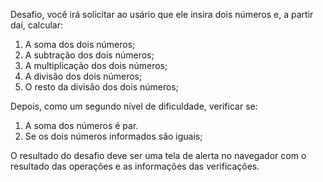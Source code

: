 Desafio, você irá solicitar ao usário que ele insira dois números e, a partir daí, calcular:

1. A soma dos dois números;
1. A subtração dos dois números;
1. A multiplicação dos dois números;
1. A divisão dos dois números;
1. O resto da divisão dos dois números;

Depois, como um segundo nível de dificuldade, verificar se:

1. A soma dos números é par.
2. Se os dois números informados são iguais;

O resultado do desafio deve ser uma tela de alerta no navegador com o resultado das operações e as informações das verificações.